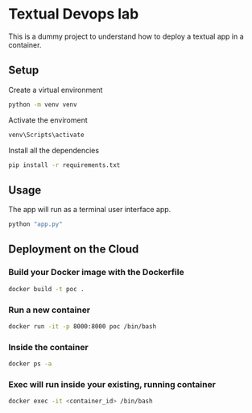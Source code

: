 # Textual Devops lab

This is a dummy project to understand how to deploy a textual app in a container.

## Setup

Create a virtual environment
```bash
python -m venv venv
```

Activate the enviroment
```bash
venv\Scripts\activate
```

Install all the dependencies
```bash
pip install -r requirements.txt
```

## Usage

The app will run as a terminal user interface app.
```bash
python "app.py"
```

## Deployment on the Cloud

### Build your Docker image with the Dockerfile 
```bash
docker build -t poc .
```

### Run a new container
```bash
docker run -it -p 8000:8000 poc /bin/bash
```

### Inside the container
```bash
docker ps -a
```

### Exec will run inside your existing, running container 
```bash
docker exec -it <container_id> /bin/bash
```
